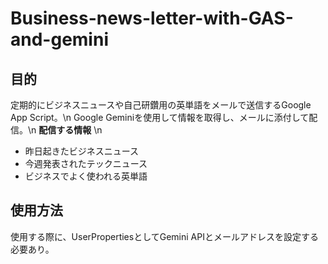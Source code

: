 # Business-news-letter-with-GAS-and-gemini

## 目的
定期的にビジネスニュースや自己研鑽用の英単語をメールで送信するGoogle App Script。\n
Google Geminiを使用して情報を取得し、メールに添付して配信。\n
**配信する情報** \n
- 昨日起きたビジネスニュース
- 今週発表されたテックニュース
- ビジネスでよく使われる英単語

## 使用方法
使用する際に、UserPropertiesとしてGemini APIとメールアドレスを設定する必要あり。
